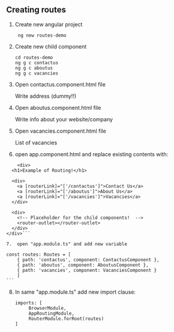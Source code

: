 ## Creating routes

1. Create new angular project

		ng new routes-demo

2. Create new child component
	```
	cd routes-demo
	ng g c contactus
	ng g c aboutus
	ng g c vacancies
	```

3.	Open contactus.component.html file

	Write address (dummy!!)

4.  Open aboutus.component.html file

	Write info about your website/company

5.	Open vacancies.component.html file

	List of vacancies

6. 	open app.component.html and replace existing contents with:
```
	<div>
  <h1>Example of Routing!</h1>

  <div>
    <a [routerLink]="['/contactus']">Contact Us</a>
    <a [routerLink]="['/aboutus']">About Us</a>
    <a [routerLink]="['/vacancies']">Vacancies</a>
  </div>

  <div>
    <!-- Placeholder for the child components!  -->
    <router-outlet></router-outlet>
  </div>
</div>```

7.	open "app.module.ts" and add new variable
```
	const routes: Routes = [
	  	{ path: 'contactus', component: ContactusComponent },
	  	{ path: 'aboutus', component: AboutusComponent },
	  	{ path: 'vacancies', component: VacanciesComponent }
		]
	```
8.	In same "app.module.ts" add new import clause:

	```
	imports: [
		 BrowserModule,
		 AppRoutingModule,
		 RouterModule.forRoot(routes)
	]
	 ```
